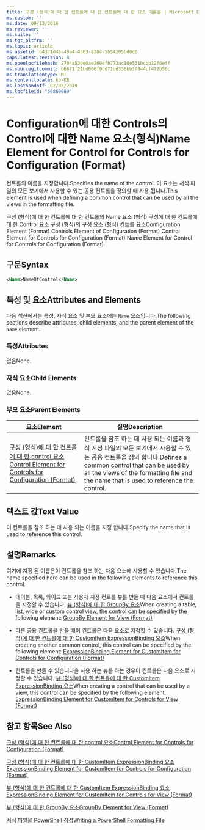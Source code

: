 ```yaml
---
title: 구성 (형식)에 대 한 컨트롤에 대 한 컨트롤에 대 한 요소 이름을 | Microsoft Docs
ms.custom: ''
ms.date: 09/13/2016
ms.reviewer: ''
ms.suite: ''
ms.tgt_pltfrm: ''
ms.topic: article
ms.assetid: b4371d45-49a4-4303-8384-5b54105bd0d6
caps.latest.revision: 8
ms.openlocfilehash: 2704a530e0ae269efb772ac10e531bcbb12f6eff
ms.sourcegitcommit: b6871f21bd666f9cd71dd336bb3f844cf472b56c
ms.translationtype: MT
ms.contentlocale: ko-KR
ms.lasthandoff: 02/03/2019
ms.locfileid: "56860089"
---
```

# <a name="name-element-for-control-for-controls-for-configuration-format"></a><span data-ttu-id="452cb-102">Configuration에 대한 Controls의 Control에 대한 Name 요소(형식)</span><span class="sxs-lookup"><span data-stu-id="452cb-102">Name Element for Control for Controls for Configuration (Format)</span></span>

<span data-ttu-id="452cb-103">컨트롤의 이름을 지정합니다.</span><span class="sxs-lookup"><span data-stu-id="452cb-103">Specifies the name of the control.</span></span> <span data-ttu-id="452cb-104">이 요소는 서식 파일의 모든 보기에서 사용할 수 있는 공용 컨트롤을 정의할 때 사용 됩니다.</span><span class="sxs-lookup"><span data-stu-id="452cb-104">This element is used when defining a common control that can be used by all the views in the formatting file.</span></span>

<span data-ttu-id="452cb-105">구성 (형식)에 대 한 컨트롤에 대 한 컨트롤의 Name 요소 (형식) 구성에 대 한 컨트롤에 대 한 Control 요소 구성 (형식)의 구성 요소 (형식) 컨트롤 요소</span><span class="sxs-lookup"><span data-stu-id="452cb-105">Configuration Element (Format) Controls Element of Configuration (Format) Control Element for Controls for Configuration (Format) Name Element for Control for Controls for Configuration (Format)</span></span>

## <a name="syntax"></a><span data-ttu-id="452cb-106">구문</span><span class="sxs-lookup"><span data-stu-id="452cb-106">Syntax</span></span>

```xml
<Name>NameOfControl</Name>

```

## <a name="attributes-and-elements"></a><span data-ttu-id="452cb-107">특성 및 요소</span><span class="sxs-lookup"><span data-stu-id="452cb-107">Attributes and Elements</span></span>

<span data-ttu-id="452cb-108">다음 섹션에서는 특성, 자식 요소 및 부모 요소에는 `Name` 요소입니다.</span><span class="sxs-lookup"><span data-stu-id="452cb-108">The following sections describe attributes, child elements, and the parent element of the `Name` element.</span></span>

### <a name="attributes"></a><span data-ttu-id="452cb-109">특성</span><span class="sxs-lookup"><span data-stu-id="452cb-109">Attributes</span></span>

<span data-ttu-id="452cb-110">없음</span><span class="sxs-lookup"><span data-stu-id="452cb-110">None.</span></span>

### <a name="child-elements"></a><span data-ttu-id="452cb-111">자식 요소</span><span class="sxs-lookup"><span data-stu-id="452cb-111">Child Elements</span></span>

<span data-ttu-id="452cb-112">없음</span><span class="sxs-lookup"><span data-stu-id="452cb-112">None.</span></span>

### <a name="parent-elements"></a><span data-ttu-id="452cb-113">부모 요소</span><span class="sxs-lookup"><span data-stu-id="452cb-113">Parent Elements</span></span>

|<span data-ttu-id="452cb-114">요소</span><span class="sxs-lookup"><span data-stu-id="452cb-114">Element</span></span>|<span data-ttu-id="452cb-115">설명</span><span class="sxs-lookup"><span data-stu-id="452cb-115">Description</span></span>|
|-------------|-----------------|
|[<span data-ttu-id="452cb-116">구성 (형식)에 대 한 컨트롤에 대 한 control 요소</span><span class="sxs-lookup"><span data-stu-id="452cb-116">Control Element for Controls for Configuration (Format)</span></span>](./control-element-for-controls-for-configuration-format.md)|<span data-ttu-id="452cb-117">컨트롤을 참조 하는 데 사용 되는 이름과 형식 지정 파일의 모든 보기에서 사용할 수 있는 공용 컨트롤을 정의 합니다.</span><span class="sxs-lookup"><span data-stu-id="452cb-117">Defines a common control that can be used by all the views of the formatting file and the name that is used to reference the control.</span></span>|

## <a name="text-value"></a><span data-ttu-id="452cb-118">텍스트 값</span><span class="sxs-lookup"><span data-stu-id="452cb-118">Text Value</span></span>

<span data-ttu-id="452cb-119">이 컨트롤을 참조 하는 데 사용 되는 이름을 지정 합니다.</span><span class="sxs-lookup"><span data-stu-id="452cb-119">Specify the name that is used to reference this control.</span></span>

## <a name="remarks"></a><span data-ttu-id="452cb-120">설명</span><span class="sxs-lookup"><span data-stu-id="452cb-120">Remarks</span></span>

<span data-ttu-id="452cb-121">여기에 지정 된 이름은이 컨트롤을 참조 하는 다음 요소에 사용할 수 있습니다.</span><span class="sxs-lookup"><span data-stu-id="452cb-121">The name specified here can be used in the following elements to reference this control.</span></span>

- <span data-ttu-id="452cb-122">테이블, 목록, 와이드 또는 사용자 지정 컨트롤 뷰를 만들 때 다음 요소에서 컨트롤을 지정할 수 있습니다. [뷰 (형식)에 대 한 GroupBy 요소](./groupby-element-for-view-format.md)</span><span class="sxs-lookup"><span data-stu-id="452cb-122">When creating a table, list, wide or custom control view, the control can be specified by the following element: [GroupBy Element for View (Format)](./groupby-element-for-view-format.md)</span></span>

- <span data-ttu-id="452cb-123">다른 공용 컨트롤을 만들 때이 컨트롤은 다음 요소로 지정할 수 있습니다. [구성 (형식)에 대 한 컨트롤에 대 한 CustomItem ExpressionBinding 요소](./expressionbinding-element-for-customitem-for-controls-for-configuration-format.md)</span><span class="sxs-lookup"><span data-stu-id="452cb-123">When creating another common control, this control can be specified by the following element: [ExpressionBinding Element for CustomItem for Controls for Configuration (Format)](./expressionbinding-element-for-customitem-for-controls-for-configuration-format.md)</span></span>

- <span data-ttu-id="452cb-124">컨트롤을 만들 수 있습니다을 사용 하는 뷰를 하는 경우이 컨트롤은 다음 요소로 지정할 수 있습니다. [뷰 (형식)에 대 한 컨트롤에 대 한 CustomItem ExpressionBinding 요소](./expressionbinding-element-for-customitem-for-controls-for-view-format.md)</span><span class="sxs-lookup"><span data-stu-id="452cb-124">When creating a control that can be used by a view, this control can be specified by the following element: [ExpressionBinding Element for CustomItem for Controls for View (Format)](./expressionbinding-element-for-customitem-for-controls-for-view-format.md)</span></span>

## <a name="see-also"></a><span data-ttu-id="452cb-125">참고 항목</span><span class="sxs-lookup"><span data-stu-id="452cb-125">See Also</span></span>

[<span data-ttu-id="452cb-126">구성 (형식)에 대 한 컨트롤에 대 한 control 요소</span><span class="sxs-lookup"><span data-stu-id="452cb-126">Control Element for Controls for Configuration (Format)</span></span>](./control-element-for-controls-for-configuration-format.md)

[<span data-ttu-id="452cb-127">구성 (형식)에 대 한 컨트롤에 대 한 CustomItem ExpressionBinding 요소</span><span class="sxs-lookup"><span data-stu-id="452cb-127">ExpressionBinding Element for CustomItem for Controls for Configuration (Format)</span></span>](./expressionbinding-element-for-customitem-for-controls-for-configuration-format.md)

[<span data-ttu-id="452cb-128">뷰 (형식)에 대 한 컨트롤에 대 한 CustomItem ExpressionBinding 요소</span><span class="sxs-lookup"><span data-stu-id="452cb-128">ExpressionBinding Element for CustomItem for Controls for View (Format)</span></span>](./expressionbinding-element-for-customitem-for-controls-for-view-format.md)

[<span data-ttu-id="452cb-129">뷰 (형식)에 대 한 GroupBy 요소</span><span class="sxs-lookup"><span data-stu-id="452cb-129">GroupBy Element for View (Format)</span></span>](./groupby-element-for-view-format.md)

[<span data-ttu-id="452cb-130">서식 파일을 PowerShell 작성</span><span class="sxs-lookup"><span data-stu-id="452cb-130">Writing a PowerShell Formatting File</span></span>](./writing-a-powershell-formatting-file.md)
